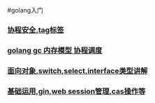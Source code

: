 #golang入门

### [**协程安全,tag标签**](golang.md)
### [**golang gc 内存模型 协程调度**](gc.md)
### [**面向对象,switch,select,interface类型讲解**](interface.md)
### [**基础运用,gin,web session管理,cas操作等**](run.md)
